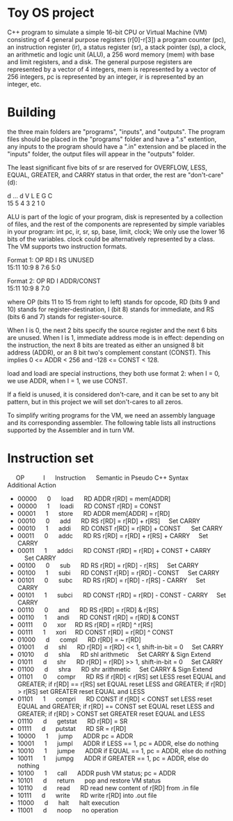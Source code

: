 # Toy OS project
C++ program to simulate a simple 16-bit CPU or Virtual Machine (VM) consisting of 4 general purpose registers (r[0]-r[3]) a program counter (pc), an instruction register (ir), a status register (sr), a stack pointer (sp), a clock, an arithmetic and logic unit (ALU), a 256 word memory (mem) with base and limit registers, and a disk. 
The general purpose registers are represented by a vector of 4 integers, mem is represented by a vector of 256 integers, pc is represented by an integer, ir is represented by an integer, etc.

# Building
the three main folders are "programs", "inputs", and "outputs". The program files should be placed in the "programs" folder and have a ".s" extention, any inputs to the program should have a ".in" extension and be placed in the "inputs" folder, the output files will appear in the "outputs" folder. 


The least significant five bits of sr are reserved for OVERFLOW, LESS, EQUAL, GREATER, and CARRY status in that order, the rest are "don't-care" (d): 

  d  	          ...          	  d  	  V  	  L  	  E  	  G  	  C  
15		  5	  4	  3	  2	  1	  0

ALU is part of the logic of your program, disk is represented by a collection of files, and the rest of the components are represented by simple variables in your program:
	int pc, ir, sr, sp, base, limit, clock;
We only use the lower 16 bits of the variables. clock could be alternatively represented by a class.
The VM supports two instruction formats. 

Format 1:
      OP      	RD	I	RS	      UNUSED        
      15:11      	10:9	8	7:6	          5:0      

Format 2:
      OP      	RD	I	      ADDR/CONST      
      15:11      	10:9	8	              7:0      

where OP (bits 11 to 15 from right to left) stands for opcode, 
RD (bits 9 and 10) stands for register-destination, 
I (bit 8) stands for immediate, 
and RS (bits 6 and 7) stands for register-source. 

When I is 0, the next 2 bits specify the source register and the next 6 bits are unused. 
When I is 1, immediate address mode is in effect: depending on the instruction, the next 8 bits are treated as either an unsigned 8 bit address (ADDR), or an 8 bit two's complement constant (CONST). This implies 0 <= ADDR < 256 and -128 <= CONST < 128. 

load and loadi are special instructions, they both use format 2: when I = 0, we use ADDR, when I = 1, we use CONST. 

If a field is unused, it is considered don't-care, and it can be set to any bit pattern, but in this project we will set don't-cares to all zeros. 

To simplify writing programs for the VM, we need an assembly language and its corresponding assembler. The following table lists all instructions supported by the Assembler and in turn VM. 



# Instruction set
 &nbsp;&nbsp;&nbsp;&nbsp; OP &nbsp;&nbsp;&nbsp;&nbsp; &nbsp;&nbsp;&nbsp;&nbsp;	I &nbsp;&nbsp;&nbsp;&nbsp;	Instruction &nbsp;&nbsp;&nbsp;&nbsp; 	Semantic in Pseudo C++ Syntax  &nbsp;&nbsp;&nbsp;&nbsp; &nbsp;&nbsp;&nbsp;&nbsp; 	Additional Action
* 00000 &nbsp;&nbsp;&nbsp;&nbsp;	0 &nbsp;&nbsp;&nbsp;&nbsp;	load  &nbsp;&nbsp;&nbsp;&nbsp; RD ADDR 	r[RD] = mem[ADDR]
* 00000 &nbsp;&nbsp;&nbsp;&nbsp;	1 &nbsp;&nbsp;&nbsp;&nbsp;	loadi &nbsp;&nbsp;&nbsp;&nbsp; RD CONST	r[RD] = CONST
* 00001 &nbsp;&nbsp;&nbsp;&nbsp;	1 &nbsp;&nbsp;&nbsp;&nbsp;	store &nbsp;&nbsp;&nbsp;&nbsp; RD ADDR	mem[ADDR] = r[RD]
* 00010 &nbsp;&nbsp;&nbsp;&nbsp;	0 &nbsp;&nbsp;&nbsp;&nbsp;	add &nbsp;&nbsp;&nbsp;&nbsp; RD RS	r[RD] = r[RD] + r[RS]	 &nbsp;&nbsp;&nbsp;&nbsp;Set CARRY
* 00010 &nbsp;&nbsp;&nbsp;&nbsp;	1 &nbsp;&nbsp;&nbsp;&nbsp; 	addi &nbsp;&nbsp;&nbsp;&nbsp; RD CONST	r[RD] = r[RD] + CONST &nbsp;&nbsp;&nbsp;&nbsp;	Set CARRY
* 00011 &nbsp;&nbsp;&nbsp;&nbsp;	0 &nbsp;&nbsp;&nbsp;&nbsp;	addc &nbsp;&nbsp;&nbsp;&nbsp; RD RS	r[RD] = r[RD] + r[RS] + CARRY	 &nbsp;&nbsp;&nbsp;&nbsp;Set CARRY
* 00011 &nbsp;&nbsp;&nbsp;&nbsp;	1 &nbsp;&nbsp;&nbsp;&nbsp;	addci &nbsp;&nbsp;&nbsp;&nbsp; RD CONST	r[RD] = r[RD] + CONST + CARRY	 &nbsp;&nbsp;&nbsp;&nbsp;Set CARRY
* 00100 &nbsp;&nbsp;&nbsp;&nbsp;	0 &nbsp;&nbsp;&nbsp;&nbsp;	sub &nbsp;&nbsp;&nbsp;&nbsp; RD RS	r[RD] = r[RD] - r[RS]	 &nbsp;&nbsp;&nbsp;&nbsp;Set CARRY
* 00100 &nbsp;&nbsp;&nbsp;&nbsp;	1 &nbsp;&nbsp;&nbsp;&nbsp;	subi &nbsp;&nbsp;&nbsp;&nbsp; RD CONST	r[RD] = r[RD] - CONST	 &nbsp;&nbsp;&nbsp;&nbsp;Set CARRY
* 00101 &nbsp;&nbsp;&nbsp;&nbsp;	0 &nbsp;&nbsp;&nbsp;&nbsp;	subc &nbsp;&nbsp;&nbsp;&nbsp; RD RS	r[RD] = r[RD] - r[RS] - CARRY	 &nbsp;&nbsp;&nbsp;&nbsp;Set CARRY
* 00101 &nbsp;&nbsp;&nbsp;&nbsp;	1 &nbsp;&nbsp;&nbsp;&nbsp;	subci &nbsp;&nbsp;&nbsp;&nbsp; RD CONST	r[RD] = r[RD] - CONST - CARRY	 &nbsp;&nbsp;&nbsp;&nbsp;Set CARRY
* 00110 &nbsp;&nbsp;&nbsp;&nbsp;	0 &nbsp;&nbsp;&nbsp;&nbsp;	and &nbsp;&nbsp;&nbsp;&nbsp; RD RS	r[RD] = r[RD] & r[RS]
* 00110 &nbsp;&nbsp;&nbsp;&nbsp;	1 &nbsp;&nbsp;&nbsp;&nbsp;	andi &nbsp;&nbsp;&nbsp;&nbsp; RD CONST	r[RD] = r[RD] & CONST
* 00111 &nbsp;&nbsp;&nbsp;&nbsp;	0 &nbsp;&nbsp;&nbsp;&nbsp;	xor  &nbsp;&nbsp;&nbsp;&nbsp;RD RS	r[RD] = r[RD] ^ r[RS]
* 00111 &nbsp;&nbsp;&nbsp;&nbsp;	1 &nbsp;&nbsp;&nbsp;&nbsp;	xori  &nbsp;&nbsp;&nbsp;&nbsp;RD CONST	r[RD] = r[RD] ^ CONST
* 01000 &nbsp;&nbsp;&nbsp;&nbsp;	d &nbsp;&nbsp;&nbsp;&nbsp;	compl &nbsp;&nbsp;&nbsp;&nbsp; RD	r[RD] = ~ r[RD]
* 01001 &nbsp;&nbsp;&nbsp;&nbsp;	d &nbsp;&nbsp;&nbsp;&nbsp;	shl &nbsp;&nbsp;&nbsp;&nbsp; RD	r[RD] = r[RD] << 1, shift-in-bit = 0	 &nbsp;&nbsp;&nbsp;&nbsp;Set CARRY
* 01010 &nbsp;&nbsp;&nbsp;&nbsp;	d &nbsp;&nbsp;&nbsp;&nbsp;	shla &nbsp;&nbsp;&nbsp;&nbsp; RD	shl arithmetic	 &nbsp;&nbsp;&nbsp;&nbsp;Set CARRY & Sign Extend
* 01011 &nbsp;&nbsp;&nbsp;&nbsp;	d &nbsp;&nbsp;&nbsp;&nbsp;	shr &nbsp;&nbsp;&nbsp;&nbsp; RD	r[RD] = r[RD] >> 1, shift-in-bit = 0	 &nbsp;&nbsp;&nbsp;&nbsp;Set CARRY
* 01100 &nbsp;&nbsp;&nbsp;&nbsp;	d &nbsp;&nbsp;&nbsp;&nbsp;	shra &nbsp;&nbsp;&nbsp;&nbsp; RD	shr arithmetic	 &nbsp;&nbsp;&nbsp;&nbsp;Set CARRY & Sign Extend
* 01101 &nbsp;&nbsp;&nbsp;&nbsp;	0 &nbsp;&nbsp;&nbsp;&nbsp;	compr &nbsp;&nbsp;&nbsp;&nbsp; RD RS	if r[RD] < r[RS] set LESS reset EQUAL and GREATER; if r[RD] == r[RS] set EQUAL reset LESS and GREATER; if 			r[RD] > r[RS] set GREATER reset EQUAL and LESS
* 01101 &nbsp;&nbsp;&nbsp;&nbsp;	1 &nbsp;&nbsp;&nbsp;&nbsp;	compri &nbsp;&nbsp;&nbsp;&nbsp; RD CONST if r[RD] < CONST set LESS reset EQUAL and GREATER; if r[RD] == CONST set EQUAL reset LESS and GREATER; if 			r[RD] > CONST set GREATER reset EQUAL and LESS
* 01110 &nbsp;&nbsp;&nbsp;&nbsp;	d &nbsp;&nbsp;&nbsp;&nbsp;	getstat &nbsp;&nbsp;&nbsp;&nbsp; RD	r[RD] = SR
* 01111 &nbsp;&nbsp;&nbsp;&nbsp;	d &nbsp;&nbsp;&nbsp;&nbsp;	putstat &nbsp;&nbsp;&nbsp;&nbsp; RD	SR = r[RD]
* 10000 &nbsp;&nbsp;&nbsp;&nbsp;	1 &nbsp;&nbsp;&nbsp;&nbsp;	jump &nbsp;&nbsp;&nbsp;&nbsp; ADDR	pc = ADDR
* 10001 &nbsp;&nbsp;&nbsp;&nbsp;	1 &nbsp;&nbsp;&nbsp;&nbsp;	jumpl &nbsp;&nbsp;&nbsp;&nbsp; ADDR	if LESS == 1, pc = ADDR, else do nothing
* 10010 &nbsp;&nbsp;&nbsp;&nbsp;	1 &nbsp;&nbsp;&nbsp;&nbsp;	jumpe &nbsp;&nbsp;&nbsp;&nbsp; ADDR	if EQUAL == 1, pc = ADDR, else do nothing
* 10011 &nbsp;&nbsp;&nbsp;&nbsp;	1 &nbsp;&nbsp;&nbsp;&nbsp;	jumpg &nbsp;&nbsp;&nbsp;&nbsp; ADDR	if GREATER == 1, pc = ADDR, else do nothing
* 10100 &nbsp;&nbsp;&nbsp;&nbsp;	1 &nbsp;&nbsp;&nbsp;&nbsp;	call &nbsp;&nbsp;&nbsp;&nbsp; ADDR	push VM status; pc = ADDR
* 10101 &nbsp;&nbsp;&nbsp;&nbsp;	d &nbsp;&nbsp;&nbsp;&nbsp;	return &nbsp;&nbsp;&nbsp;&nbsp;	pop and restore VM status
* 10110 &nbsp;&nbsp;&nbsp;&nbsp;	d &nbsp;&nbsp;&nbsp;&nbsp;	read &nbsp;&nbsp;&nbsp;&nbsp; RD	read new content of r[RD] from .in file
* 10111 &nbsp;&nbsp;&nbsp;&nbsp;	d &nbsp;&nbsp;&nbsp;&nbsp;	write &nbsp;&nbsp;&nbsp;&nbsp; RD	write r[RD] into .out file
* 11000 &nbsp;&nbsp;&nbsp;&nbsp;	d &nbsp;&nbsp;&nbsp;&nbsp;	halt &nbsp;&nbsp;&nbsp;&nbsp;	halt execution
* 11001 &nbsp;&nbsp;&nbsp;&nbsp;	d &nbsp;&nbsp;&nbsp;&nbsp;	noop &nbsp;&nbsp;&nbsp;&nbsp;	no operation 
